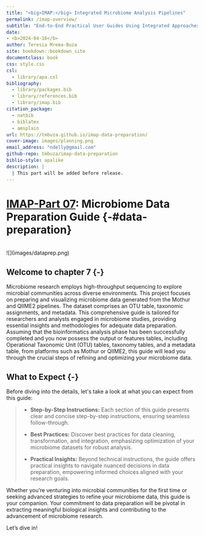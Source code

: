 ```yaml
--- 
title: "<big>IMAP:</big> Integrated Microbiome Analysis Pipelines"
permalink: /imap-overview/
subtitle: "End-to-End Practical User Guides Using Integrated Approaches"
date:
- <b>2024-04-16</b>
author: Teresia Mrema-Buza
site: bookdown::bookdown_site
documentclass: book
css: style.css
csl: 
  - library/apa.csl
bibliography:
  - library/packages.bib
  - library/references.bib
  - library/imap.bib
citation_package:
  - natbib
  - biblatex
  - amsplain
url: https://tmbuza.github.io/imap-data-preparation/
cover-image: images/planning.png
email_address: "ndelly@gmail.com"
github-repo: tmbuza/imap-data-preparation
biblio-style: apalike
description: |
  | This part will be added before release.
---
```





<!-- # Google fonts -->
<link rel="preconnect" href="https://fonts.googleapis.com">
<link rel="preconnect" href="https://fonts.gstatic.com" crossorigin>
<link href="https://fonts.googleapis.com/css2?family=Anton" rel="stylesheet">
<link href="https://fonts.googleapis.com/css2?family=Roboto:wght@100;300;400;500;700,900&display=swap" rel="stylesheet">
<link href="https://fonts.googleapis.com/css2?family=Oswald:wght@300;400;700&display=swap" rel="stylesheet">
<link href="https://fonts.googleapis.com/css2?family=Merriweather:wght@300;400;700&display=swap" rel="stylesheet">
<link href="https://fonts.googleapis.com/css2?family=Montserrat:wght@100;200;300;400;700&display=swap" rel="stylesheet">

<!-- # CSS -->
<link rel="stylesheet" href="https://cdnjs.cloudflare.com/ajax/libs/font-awesome/5.15.3/css/all.min.css">
<link rel="stylesheet" href="https://cdnjs.cloudflare.com/ajax/libs/animate.css/4.1.1/animate.min.css">


# <u>IMAP-Part 07</u>:  Microbiome Data Preparation Guide {-#data-preparation}

<br>
![](images/dataprep.png)
<br>

## Welcome to chapter 7 {-}

Microbiome research employs high-throughput sequencing to explore microbial communities across diverse environments. This project focuses on preparing and visualizing microbiome data generated from the Mothur and QIIME2 pipelines. The dataset comprises an OTU table, taxonomic assignments, and metadata. This comprehensive guide is tailored for researchers and analysts engaged in microbiome studies, providing essential insights and methodologies for adequate data preparation. Assuming that the bioinformatics analysis phase has been successfully completed and you now possess the output or features tables, including Operational Taxonomic Unit (OTU) tables, taxonomy tables, and a metadata table, from platforms such as Mothur or QIIME2, this guide will lead you through the crucial steps of refining and optimizing your microbiome data.


## What to Expect {-}

Before diving into the details, let's take a look at what you can expect from this guide:

>- **Step-by-Step Instructions:** Each section of this guide presents clear and concise step-by-step instructions, ensuring seamless follow-through.
>  
>- **Best Practices:** Discover best practices for data cleaning, transformation, and integration, emphasizing optimization of your microbiome datasets for robust analysis.
>  
>- **Practical Insights:** Beyond technical instructions, the guide offers practical insights to navigate nuanced decisions in data preparation, empowering informed choices aligned with your research goals.

Whether you’re venturing into microbial communities for the first time or seeking advanced strategies to refine your microbiome data, this guide is your companion. Your commitment to data preparation will be pivotal in extracting meaningful biological insights and contributing to the advancement of microbiome research.

Let’s dive in!







